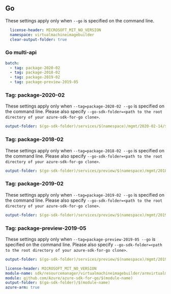 ## Go

These settings apply only when `--go` is specified on the command line.

``` yaml $(go) && !$(track2)
  license-header: MICROSOFT_MIT_NO_VERSION
  namespace: virtualmachineimagebuilder
  clear-output-folder: true
```

### Go multi-api

``` yaml $(go) && !$(track2) && $(multiapi)
batch:
  - tag: package-2020-02
  - tag: package-2018-02
  - tag: package-2019-02
  - tag: package-preview-2019-05
```

### Tag: package-2020-02

These settings apply only when `--tag=package-2020-02 --go` is specified on the command line.
Please also specify `--go-sdk-folder=<path to the root directory of your azure-sdk-for-go clone>`.

``` yaml $(tag) == 'package-2020-02' && $(go)
output-folder: $(go-sdk-folder)/services/$(namespace)/mgmt/2020-02-14/$(namespace)
```

### Tag: package-2018-02

These settings apply only when `--tag=package-2018-02 --go` is specified on the command line.
Please also specify `--go-sdk-folder=<path to the root directory of your azure-sdk-for-go clone>`.

``` yaml $(tag) == 'package-2018-02' && $(go)
output-folder: $(go-sdk-folder)/services/preview/$(namespace)/mgmt/2018-02-01-preview/$(namespace)
```

### Tag: package-2019-02

These settings apply only when `--tag=package-2019-02 --go` is specified on the command line.
Please also specify `--go-sdk-folder=<path to the root directory of your azure-sdk-for-go clone>`.

``` yaml $(tag) == 'package-2019-02' && $(go)
output-folder: $(go-sdk-folder)/services/preview/$(namespace)/mgmt/2019-02-01-preview/$(namespace)
```

### Tag: package-preview-2019-05

These settings apply only when `--tag=package-preview-2019-05 --go` is specified on the command line.
Please also specify `--go-sdk-folder=<path to the root directory of your azure-sdk-for-go clone>`.

``` yaml $(tag) == 'package-preview-2019-05' && $(go)
output-folder: $(go-sdk-folder)/services/preview/$(namespace)/mgmt/2019-05-01-preview/$(namespace)
```
```yaml $(go) && $(track2)
license-header: MICROSOFT_MIT_NO_VERSION
module-name: sdk/resourcemanager/virtualmachineimagebuilder/armvirtualmachineimagebuilder
module: github.com/Azure/azure-sdk-for-go/$(module-name)
output-folder: $(go-sdk-folder)/$(module-name)
azure-arm: true
```

